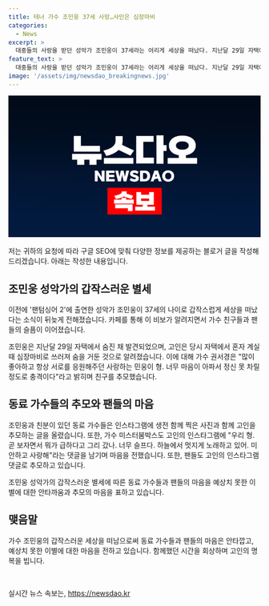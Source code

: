 ```yaml
---
title: 테너 가수 조민웅 37세 사망…사인은 심장마비
categories:
  - News
excerpt: >
  대중들의 사랑을 받던 성악가 조민웅이 37세라는 어리게 세상을 떠났다. 지난달 29일 자택에서 발견된 그는 갑작스러운 심장마비로 세상을 떠난 것으로 전해졌다. 이에 동료 가수들은 인스타그램을 통해 그를 추모했으며, 팬들도 고인의 인스타그램 댓글로 추모하고 있다. 많은 이들의 마음을 아프게 만든 그의 죽음에 대한 슬픔과 안타까움이 느껴진다. (150자)
feature_text: >
  대중들의 사랑을 받던 성악가 조민웅이 37세라는 어리게 세상을 떠났다. 지난달 29일 자택에서 발견된 그는 갑작스러운 심장마비로 세상을 떠난 것으로 전해졌다. 이에 동료 가수들은 인스타그램을 통해 그를 추모했으며, 팬들도 고인의 인스타그램 댓글로 추모하고 있다. 많은 이들의 마음을 아프게 만든 그의 죽음에 대한 슬픔과 안타까움이 느껴진다. (150자)
image: '/assets/img/newsdao_breakingnews.jpg'
---
```


<p><img src="/assets/img/newsdao_breakingnews.jpg" alt="flaretime 속보" /></p>

<p>저는 귀하의 요청에 따라 구글 SEO에 맞춰 다양한 정보를 제공하는 블로거 글을 작성해 드리겠습니다. 아래는 작성한 내용입니다.</p>

<h2 data-ke-size="size26">조민웅 성악가의 갑작스러운 별세</h2>

<p>이전에 '팬텀싱어 2'에 출연한 성악가 조민웅이 37세의 나이로 갑작스럽게 세상을 떠났다는 소식이 뒤늦게 전해졌습니다. 카페를 통해 이 비보가 알려지면서 가수 친구들과 팬들의 슬픔이 이어졌습니다.</p>

<p data-ke-size="size16">조민웅은 지난달 29일 자택에서 숨진 채 발견되었으며, 고인은 당시 자택에서 혼자 계실 때 심장마비로 쓰러져 숨을 거둔 것으로 알려졌습니다. 이에 대해 가수 권서경은 "많이 좋아하고 항상 서로를 응원해주던 사랑하는 민웅이 형. 너무 마음이 아파서 정신 못 차릴 정도로 충격이다"라고 밝히며 친구를 추모했습니다.</p>

<h2 data-ke-size="size26">동료 가수들의 추모와 팬들의 마음</h2>

<p>조민웅과 친분이 있던 동료 가수들은 인스타그램에 생전 함께 찍은 사진과 함께 고인을 추모하는 글을 올렸습니다. 또한, 가수 미스터붐박스도 고인의 인스타그램에 "우리 형. 곧 보자면서 뭐가 급하다고 그리 갔나. 너무 슬프다. 하늘에서 멋지게 노래하고 있어. 미안하고 사랑해"라는 댓글을 남기며 마음을 전했습니다. 또한, 팬들도 고인의 인스타그램 댓글로 추모하고 있습니다.</p>

<p data-ke-size="size16">조민웅 성악가의 갑작스러운 별세에 따른 동료 가수들과 팬들의 마음을 예상치 못한 이별에 대한 안타까움과 추모의 마음을 표하고 있습니다.</p>

<h2 data-ke-size="size26">맺음말</h2>

<p>가수 조민웅의 갑작스러운 세상을 떠남으로써 동료 가수들과 팬들의 마음은 안타깝고, 예상치 못한 이별에 대한 마음을 전하고 있습니다. 함께했던 시간을 회상하며 고인의 명복을 빕니다.</p>

<p data-ke-size="size16">&nbsp;</p>
실시간 뉴스 속보는, <a href="https://newsdao.kr" rel="dofollow">https://newsdao.kr</a>


